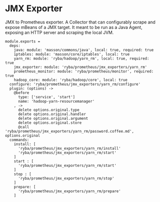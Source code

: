 
# JMX Exporter

JMX to Prometheus exporter.
A Collector that can configurably scrape and expose mBeans of a JMX target. 
It meant to be run as a Java Agent, exposing an HTTP server and scraping the local JVM.

    module.exports =
      deps:
        java: module: 'masson/commons/java', local: true, required: true
        iptables: module: 'masson/core/iptables', local: true
        yarn_rm: module: 'ryba/hadoop/yarn_rm', local: true, required: true
        jmx_exporter: module: 'ryba/prometheus/jmx_exporters/yarn_rm'
        prometheus_monitor: module: 'ryba/prometheus/monitor', required: true
        hadoop_core: module: 'ryba/hadoop/core', local: true
      configure: 'ryba/prometheus/jmx_exporters/yarn_rm/configure'
      plugin: (options) ->
        @before
          type: ['service', 'start']
          name: 'hadoop-yarn-resourcemanager'
        , ->
          delete options.original.type
          delete options.original.handler
          delete options.original.argument
          delete options.original.store
          @call 'ryba/prometheus/jmx_exporters/yarn_rm/password.coffee.md', options.original
      commands:
        install: [
          'ryba/prometheus/jmx_exporters/yarn_rm/install'
          'ryba/prometheus/jmx_exporters/yarn_rm/start'
        ]
        start : [
          'ryba/prometheus/jmx_exporters/yarn_rm/start'
        ]
        stop : [
          'ryba/prometheus/jmx_exporters/yarn_rm/stop'
        ]
        prepare: [
          'ryba/prometheus/jmx_exporters/yarn_rm/prepare'
        ]
